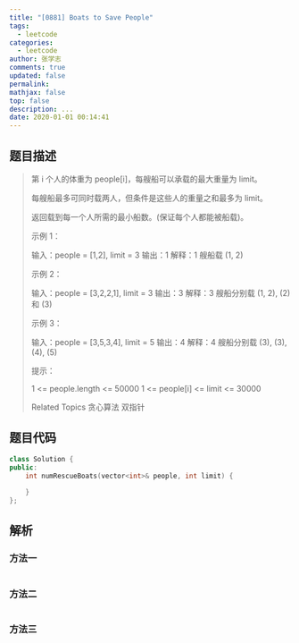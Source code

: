 ```yaml
---
title: "[0881] Boats to Save People"
tags:
  - leetcode
categories:
  - leetcode
author: 张学志
comments: true
updated: false
permalink:
mathjax: false
top: false
description: ...
date: 2020-01-01 00:14:41
---
```


## 题目描述

> 第 i 个人的体重为 people[i]，每艘船可以承载的最大重量为 limit。 
> 
> 每艘船最多可同时载两人，但条件是这些人的重量之和最多为 limit。 
> 
> 返回载到每一个人所需的最小船数。(保证每个人都能被船载)。 
> 
> 
> 
> 示例 1： 
> 
> 输入：people = [1,2], limit = 3
> 输出：1
> 解释：1 艘船载 (1, 2)
> 
> 
> 示例 2： 
> 
> 输入：people = [3,2,2,1], limit = 3
> 输出：3
> 解释：3 艘船分别载 (1, 2), (2) 和 (3)
> 
> 
> 示例 3： 
> 
> 输入：people = [3,5,3,4], limit = 5
> 输出：4
> 解释：4 艘船分别载 (3), (3), (4), (5) 
> 
> 提示： 
> 
> 
> 1 <= people.length <= 50000 
> 1 <= people[i] <= limit <= 30000 
> 
> Related Topics 贪心算法 双指针

## 题目代码

```cpp
class Solution {
public:
    int numRescueBoats(vector<int>& people, int limit) {
        
    }
};
```

## 解析

### 方法一

```cpp

```

### 方法二

```cpp

```

### 方法三

```cpp

```

